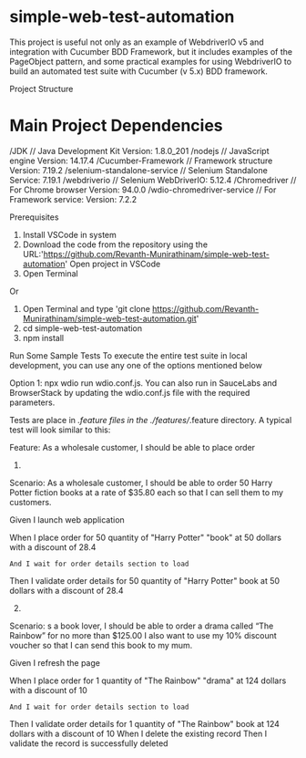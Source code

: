 # simple-web-test-automation

This project is useful not only as an example of WebdriverIO v5 and integration with Cucumber BDD Framework, but it includes examples of the PageObject pattern, and some practical examples for using WebdriverIO to build an automated test suite with Cucumber (v 5.x) BDD framework.

Project Structure


# Main Project Dependencies
/JDK                         // Java Development Kit Version: 1.8.0_201
/nodejs                      // JavaScript engine Version: 14.17.4
/Cucumber-Framework          // Framework structure Version: 7.19.2
/selenium-standalone-service // Selenium Standalone Service: 7.19.1
/webdriverio                 // Selenium WebDriverIO: 5.12.4
/Chromedriver                // For Chrome browser Version: 94.0.0
/wdio-chromedriver-service   // For Framework service: Version: 7.2.2

Prerequisites
1. Install VSCode in system
2. Download the code from the repository using the  URL:'https://github.com/Revanth-Munirathinam/simple-web-test-automation'
Open project in VSCode
4. Open Terminal

Or 
1. Open Terminal and type 'git clone https://github.com/Revanth-Munirathinam/simple-web-test-automation.git'
2. cd simple-web-test-automation
3. npm install

Run Some Sample Tests
To execute the entire test suite in local development, you can use any one of the options mentioned below

Option 1: npx wdio run wdio.conf.js. You can also run in SauceLabs and BrowserStack by updating the wdio.conf.js file with the required parameters.

Tests are place in *.feature files in the ./features/*.feature directory. A typical test will look similar to this:

Feature: As a wholesale customer, I should be able to place order 

1. 
Scenario: As a wholesale customer, I should be able to order 50 Harry Potter fiction books at a rate of $35.80 each so that I can sell them to my customers.

  Given I launch web application
  
  When I place order for 50 quantity of "Harry Potter" "book" at 50 dollars with a discount of 28.4
  
    And I wait for order details section to load
    
  Then I validate order details for 50 quantity of "Harry Potter" book at 50 dollars with a discount of 28.4

2. 
Scenario: s a book lover, I should be able to order a drama called “The Rainbow” for no more than $125.00 I also want to use my 10% discount voucher so that I can send this book to my mum.

 Given I refresh the page
 
 When I place order for 1 quantity of "The Rainbow" "drama" at 124 dollars with a discount of 10

    And I wait for order details section to load
  Then I validate order details for 1 quantity of "The Rainbow" book at 124 dollars with a discount of 10
  When I delete the existing record
  Then I validate the record is successfully deleted
